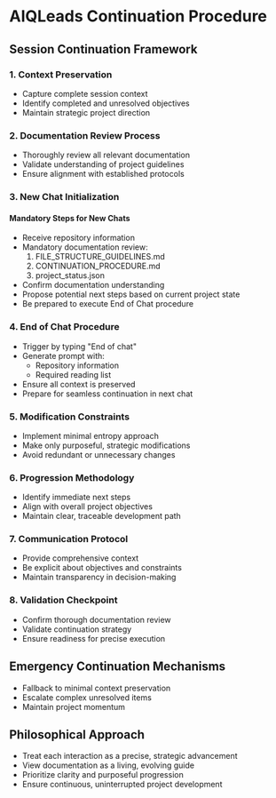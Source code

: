# AIQLeads Continuation Procedure

## Session Continuation Framework

### 1. Context Preservation
- Capture complete session context
- Identify completed and unresolved objectives
- Maintain strategic project direction

### 2. Documentation Review Process
- Thoroughly review all relevant documentation
- Validate understanding of project guidelines
- Ensure alignment with established protocols

### 3. New Chat Initialization
#### Mandatory Steps for New Chats
- Receive repository information
- Mandatory documentation review:
  1. FILE_STRUCTURE_GUIDELINES.md
  2. CONTINUATION_PROCEDURE.md
  3. project_status.json
- Confirm documentation understanding
- Propose potential next steps based on current project state
- Be prepared to execute End of Chat procedure

### 4. End of Chat Procedure
- Trigger by typing "End of chat"
- Generate prompt with:
  - Repository information
  - Required reading list
- Ensure all context is preserved
- Prepare for seamless continuation in next chat

### 5. Modification Constraints
- Implement minimal entropy approach
- Make only purposeful, strategic modifications
- Avoid redundant or unnecessary changes

### 6. Progression Methodology
- Identify immediate next steps
- Align with overall project objectives
- Maintain clear, traceable development path

### 7. Communication Protocol
- Provide comprehensive context
- Be explicit about objectives and constraints
- Maintain transparency in decision-making

### 8. Validation Checkpoint
- Confirm thorough documentation review
- Validate continuation strategy
- Ensure readiness for precise execution

## Emergency Continuation Mechanisms
- Fallback to minimal context preservation
- Escalate complex unresolved items
- Maintain project momentum

## Philosophical Approach
- Treat each interaction as a precise, strategic advancement
- View documentation as a living, evolving guide
- Prioritize clarity and purposeful progression
- Ensure continuous, uninterrupted project development